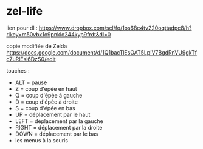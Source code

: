 # zel-life

lien pour dl :
https://www.dropbox.com/scl/fo/1os68c4tv220oqttadpc8/h?rlkey=m50vbx1o9pnklo244kyp9frdt&dl=0

copie modifiée de Zelda
https://docs.google.com/document/d/1Q1bacTlEsOAT5LpIV7BgdRnVU9gkTfc7uRlEsl6DzS0/edit

touches :
- ALT = pause
- Z = coup d'épée en haut
- Q = coup d'épée à gauche
- D = coup d'épée à droite
- S = coup d'épée en bas
- UP = déplacement par le haut
- LEFT = déplacement par la gauche
- RIGHT = déplacement par la droite
- DOWN = déplacement par le bas
- les menus à la souris 
